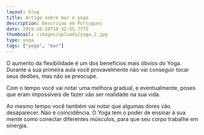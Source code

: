 ```yaml
---
layout: blog
title: Artigo sobre mar e yoga
description: Descriçao em Portugues
date: 2019-10-28T10:32:55.777Z
thumbnail: /images/uploads/yoga_2.jpg
type: yoga
tags: ["yoga", "mar"]
---
```

O aumento da  flexibilidade é um dos benefícios mais óbvios do Yoga. Durante a sua primeira aula você provavelmente não vai conseguir tocar seus dedões, mas não se preocupe.



Com o tempo você vai notar uma melhora gradual, e eventualmente, poses que eram impossíveis de fazer vão ser realidade na sua vida.



Ao mesmo tempo você também vai notar que algumas dores vão desaparecer. Não é coincidência. O Yoga tem o poder de ensinar à sua mente como conectar diferentes músculos, para que seu corpo trabalhe em sinergia.

